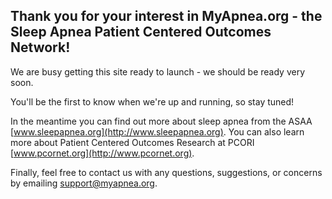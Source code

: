 ## Thank you for your interest in MyApnea.org - the Sleep Apnea Patient Centered Outcomes Network!

We are busy getting this site ready to launch - we should be ready very soon.

You'll be the first to know when we're up and running, so stay tuned!

In the meantime you can find out more about sleep apnea from the ASAA [www.sleepapnea.org](http://www.sleepapnea.org).
You can also learn more about Patient Centered Outcomes Research at PCORI [www.pcornet.org](http://www.pcornet.org).

Finally, feel free to contact us with any questions, suggestions, or concerns by emailing support@myapnea.org.

